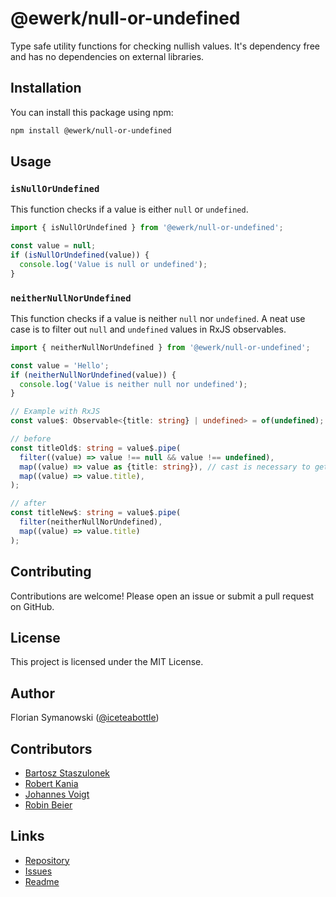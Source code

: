 # @ewerk/null-or-undefined

Type safe utility functions for checking nullish values.
It's dependency free and has no dependencies on external libraries.

## Installation

You can install this package using npm:

```sh
npm install @ewerk/null-or-undefined
```

## Usage

### `isNullOrUndefined`

This function checks if a value is either `null` or `undefined`.

```typescript
import { isNullOrUndefined } from '@ewerk/null-or-undefined';

const value = null;
if (isNullOrUndefined(value)) {
  console.log('Value is null or undefined');
}
```

### `neitherNullNorUndefined`

This function checks if a value is neither `null` nor `undefined`. A neat use case is to filter out `null` and `undefined` values in RxJS observables.

```typescript
import { neitherNullNorUndefined } from '@ewerk/null-or-undefined';

const value = 'Hello';
if (neitherNullNorUndefined(value)) {
  console.log('Value is neither null nor undefined');
}

// Example with RxJS
const value$: Observable<{title: string} | undefined> = of(undefined);

// before
const titleOld$: string = value$.pipe(
  filter((value) => value !== null && value !== undefined),
  map((value) => value as {title: string}), // cast is necessary to get rid of the undefined type
  map((value) => value.title),
);

// after
const titleNew$: string = value$.pipe(
  filter(neitherNullNorUndefined),
  map((value) => value.title)
);
```

## Contributing

Contributions are welcome! Please open an issue or submit a pull request on GitHub.

## License

This project is licensed under the MIT License.

## Author

Florian Symanowski ([@iceteabottle](https://github.com/iceteabottle))

## Contributors

- [Bartosz Staszulonek](https://github.com/barsta1)
- [Robert Kania](https://github.com/RobusK)
- [Johannes Voigt](https://github.com/jvoigt)
- [Robin Beier](https://github.com/rbeier)

## Links

- [Repository](https://github.com/ewerk/null-or-undefined)
- [Issues](https://github.com/ewerk/null-or-undefined/issues)
- [Readme](https://github.com/ewerk/null-or-undefined#readme)
